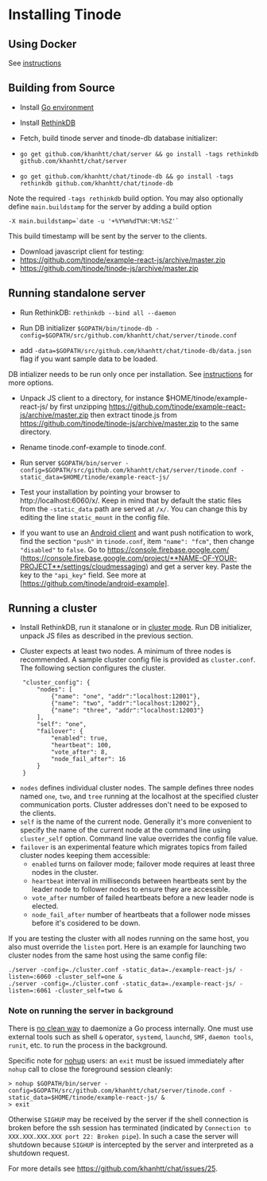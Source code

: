 # Installing Tinode

## Using Docker

See [instructions](./docker/README.md)

## Building from Source

- Install [Go environment](https://golang.org/doc/install)

- Install [RethinkDB](https://www.rethinkdb.com/docs/install/)

- Fetch, build tinode server and tinode-db database initializer:
- `go get github.com/khanhtt/chat/server && go install -tags rethinkdb github.com/khanhtt/chat/server`
- `go get github.com/khanhtt/chat/tinode-db && go install -tags rethinkdb github.com/khanhtt/chat/tinode-db`

Note the required `-tags rethinkdb` build option. You may also optionally define `main.buildstamp` for the server by adding a build option

```
-X main.buildstamp=`date -u '+%Y%m%dT%H:%M:%SZ'`
```

This build timestamp will be sent by the server to the clients.

- Download javascript client for testing:
- https://github.com/tinode/example-react-js/archive/master.zip
- https://github.com/tinode/tinode-js/archive/master.zip

## Running standalone server

- Run RethinkDB:
  `rethinkdb --bind all --daemon`

- Run DB initializer
  `$GOPATH/bin/tinode-db -config=$GOPATH/src/github.com/khanhtt/chat/server/tinode.conf`
- add `-data=$GOPATH/src/github.com/khanhtt/chat/tinode-db/data.json` flag if you want sample data to be loaded.

DB intializer needs to be run only once per installation. See [instructions](tinode-db/README.md) for more options.

- Unpack JS client to a directory, for instance \$HOME/tinode/example-react-js/ by first unzipping https://github.com/tinode/example-react-js/archive/master.zip then extract tinode.js from https://github.com/tinode/tinode-js/archive/master.zip to the same directory.

- Rename tinode.conf-example to tinode.conf.

- Run server `$GOPATH/bin/server -config=$GOPATH/src/github.com/khanhtt/chat/server/tinode.conf -static_data=$HOME/tinode/example-react-js/`

- Test your installation by pointing your browser to http://localhost:6060/x/. Keep in mind that by default the static files from the `-static_data` path are served at `/x/`. You can change this by editing the line `static_mount` in the config file.

- If you want to use an [Android client](https://github.com/tinode/android-example) and want push notification to work, find the section `"push"` in `tinode.conf`, item `"name": "fcm"`, then change `"disabled"` to `false`. Go to https://console.firebase.google.com/ (https://console.firebase.google.com/project/**NAME-OF-YOUR-PROJECT**/settings/cloudmessaging) and get a server key. Paste the key to the `"api_key"` field. See more at [https://github.com/tinode/android-example].

## Running a cluster

- Install RethinkDB, run it stanalone or in [cluster mode](https://www.rethinkdb.com/docs/start-a-server/#a-rethinkdb-cluster-using-multiple-machines). Run DB initializer, unpack JS files as described in the previous section.

- Cluster expects at least two nodes. A minimum of three nodes is recommended. A sample cluster config file is provided as `cluster.conf`. The following section configures the cluster.

```
	"cluster_config": {
		"nodes": [
			{"name": "one", "addr":"localhost:12001"},
			{"name": "two", "addr":"localhost:12002"},
			{"name": "three", "addr":"localhost:12003"}
		],
		"self": "one",
		"failover": {
			"enabled": true,
			"heartbeat": 100,
			"vote_after": 8,
			"node_fail_after": 16
		}
	}
```

- `nodes` defines individual cluster nodes. The sample defines three nodes named `one`, `two`, and `tree` running at the localhost at the specified cluster communication ports. Cluster addresses don't need to be exposed to the clients.
- `self` is the name of the current node. Generally it's more convenient to specify the name of the current node at the command line using `cluster_self` option. Command line value overrides the config file value.
- `failover` is an experimental feature which migrates topics from failed cluster nodes keeping them accessible:
  - `enabled` turns on failover mode; failover mode requires at least three nodes in the cluster.
  - `heartbeat` interval in milliseconds between heartbeats sent by the leader node to follower nodes to ensure they are accessible.
  - `vote_after` number of failed heartbeats before a new leader node is elected.
  - `node_fail_after` number of heartbeats that a follower node misses before it's cosidered to be down.

If you are testing the cluster with all nodes running on the same host, you also must override the `listen` port. Here is an example for launching two cluster nodes from the same host using the same config file:

```
./server -config=./cluster.conf -static_data=./example-react-js/ -listen=:6060 -cluster_self=one &
./server -config=./cluster.conf -static_data=./example-react-js/ -listen=:6061 -cluster_self=two &
```

### Note on running the server in background

There is [no clean way](https://github.com/golang/go/issues/227) to daemonize a Go process internally. One must use external tools such as shell `&` operator, `systemd`, `launchd`, `SMF`, `daemon tools`, `runit`, etc. to run the process in the background.

Specific note for [nohup](https://en.wikipedia.org/wiki/Nohup) users: an `exit` must be issued immediately after `nohup` call to close the foreground session cleanly:

```
> nohup $GOPATH/bin/server -config=$GOPATH/src/github.com/khanhtt/chat/server/tinode.conf -static_data=$HOME/tinode/example-react-js/ &
> exit
```

Otherwise `SIGHUP` may be received by the server if the shell connection is broken before the ssh session has terminated (indicated by `Connection to XXX.XXX.XXX.XXX port 22: Broken pipe`). In such a case the server will shutdown because `SIGHUP` is intercepted by the server and interpreted as a shutdown request.

For more details see https://github.com/khanhtt/chat/issues/25.
